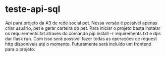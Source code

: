 # teste-api-sql
Api para projeto da A3 de rede social pet. Nessa versão é possível apenas criar usuário, pet e gerar carteira do pet.
Para iniciar o projeto basta instalar os requirements.txt através do comando pip install -r requirements.txt e dps dar flask run. Com isso será possível fazer todas as operações de request http disponíveis até o momento. Futuramente será incluído um frontend para o projeto.
